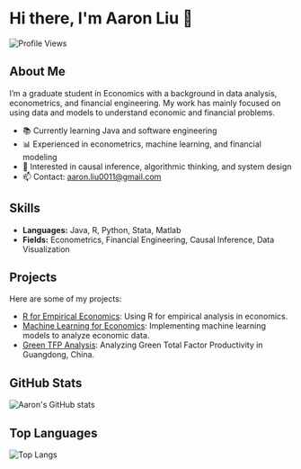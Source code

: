 # Hi there, I'm Aaron Liu 👋

![Profile Views](https://komarev.com/ghpvc/?username=aaronliu0011)

## About Me
I’m a graduate student in Economics with a background in data analysis, econometrics, and financial engineering. My work has mainly focused on using data and models to understand economic and financial problems.

- 📚 Currently learning Java and software engineering
- 📊 Experienced in econometrics, machine learning, and financial modeling
- 🧠 Interested in causal inference, algorithmic thinking, and system design
- 📫 Contact: aaron.liu0011@gmail.com


## Skills
- **Languages:** Java, R, Python, Stata, Matlab
- **Fields:** Econometrics, Financial Engineering, Causal Inference, Data Visualization

## Projects
Here are some of my projects:

- [R for Empirical Economics](https://github.com/aaronLiu0011/R-for-Empirical-Economics-Assignments-LectureNote): Using R for empirical analysis in economics.
- [Machine Learning for Economics](https://github.com/aaronLiu0011/ML-for-Economics-Assignment): Implementing machine learning models to analyze economic data.
- [Green TFP Analysis](https://github.com/aaronLiu0011/Appendix-Green-TFP-Analysis-Guangdong): Analyzing Green Total Factor Productivity in Guangdong, China.


## GitHub Stats
![Aaron's GitHub stats](https://github-readme-stats.vercel.app/api?username=aaronLiu0011)
## Top Languages
![Top Langs](https://github-readme-stats.vercel.app/api/top-langs/?username=aaronLiu0011&layout=compact&theme=default)
